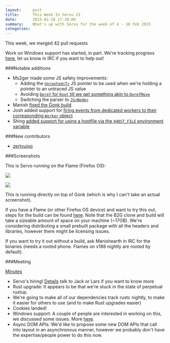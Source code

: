 ```yaml
---
layout:     post
title:      This Week In Servo 23
date:       2015-02-10 17:20:00
summary:    What's up with Servo for the week of 4 - 10 Feb 2015
categories: 
---
```


This week, we merged 42 pull requests

Work on Windows support has started, in part. We're tracking progress [here](https://github.com/servo/servo/issues/1908#issuecomment-73711409), let us know in IRC if you want to help out!

###Notable additions
 - Ms2ger made some JS safety improvements:
   - Adding the [`Unrooted<T>`](https://github.com/servo/servo/pull/4836) JS pointer to be used when we're holding a pointer to an untraced JS value
   - Avoiding [`Deref` for `Root` till we get something akin to `DerefMove`](https://github.com/servo/servo/pull/4850)
   - Switching the parser to [`JS<Node>`](https://github.com/servo/servo/pull/4818)
 - Manish [fixed the Gonk build](https://github.com/servo/servo/pull/4864)
 - Josh added support for [firing events from dedicated workers to their corresponding `Worker` object](https://github.com/servo/servo/pull/4854)
 - Shing [added support for using a hostfile via the `$HOST_FILE` environment variable](https://github.com/servo/servo/pull/4702)

###New contributors

 - [zertyuiop](https://github.com/zertyuiop)


###Screenshots

This is Servo running on the Flame (Firefox OS):

![](https://pbs.twimg.com/media/B9biIRSCUAA96ti.jpg)

![](https://pbs.twimg.com/media/B9biH-yCUAAPkuL.jpg)

This is running directly on top of Gonk (which is why I can't take an actual screenshot).

If you have a Flame (or other Firefox OS device) and want to try this out, steps for the build can be found [here](https://github.com/servo/servo/pull/4864). Note that the B2G clone and build will take a sizeable amount of space on your machine (~17GB). We're considering distributing a small prebuilt package with all the headers and libraries, however there might be licensing issues.

If you want to try it out without a build, ask Manishearth in IRC for the binaries (needs a rooted phone. Flames on v188 nightly are rooted by default).

###Meeting

[Minutes](https://github.com/servo/servo/wiki/Meeting-2015-02-09)

 - Servo's hiring! [Details](https://etherpad.mozilla.org/iiCg0nahOa) talk to Jack or Lars if you want to know more
 - Rust upgrade: It appears to be that we're stuck in the state of perpetual rustup.
 - We're going to make all of our dependencies track rustc nightly, to make it easier for others to use (and to make Rust upgrades easier)
 - Cookies landed!
 - Windows support: A couple of people are interested in working on this, we discussed some issues. More [here](https://github.com/servo/servo/issues/1908#issuecomment-73711409).
 - Async DOM APIs: We'd like to propose some new DOM APIs that call into layout in an asynchronous manner, however we probably don't have the expertise/people power to do this now.